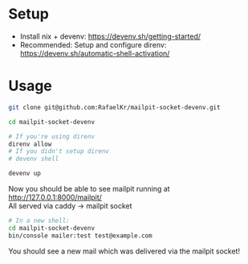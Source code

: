 # Setup

- Install nix + devenv: https://devenv.sh/getting-started/
- Recommended: Setup and configure direnv: https://devenv.sh/automatic-shell-activation/

# Usage

```bash
git clone git@github.com:RafaelKr/mailpit-socket-devenv.git

cd mailpit-socket-devenv

# If you're using direnv
direnv allow
# If you didn't setup direnv
# devenv shell

devenv up
```

Now you should be able to see mailpit running at http://127.0.0.1:8000/mailpit/  
All served via caddy -> mailpit socket

```bash
# In a new shell:
cd mailpit-socket-devenv
bin/console mailer:test test@example.com
```

You should see a new mail which was delivered via the mailpit socket!


